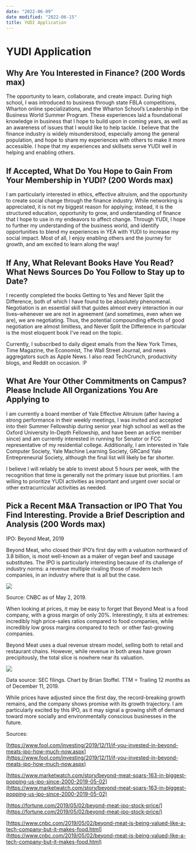 ```yaml
---
date: "2022-06-09"
date modified: "2022-06-15"
title: YUDI Application
---
```


# YUDI Application

## Why Are You Interested in Finance? (200 Words max)
The opportunity to learn, collaborate, and create impact. During high school, I was introduced to business through state FBLA competitions, Wharton online specializations, and the Wharton School’s Leadership in tbe Business World Summer Program. These experiences laid a foundational knowledge in business that I hope to build upon in coming years, as well as an awareness of issues that I would like to help tackle. I believe that the finance industry is widely misunderstood, especially among the general population, and hope to share my experiences with others to make it more accessible. I hope that my experiences and skillsets serve YUDI well in helping and enabling others.

## If Accepted, What Do You Hope to Gain From Your Membership in YUDI? (200 Words max)
I am particularly interested in ethics, effective altruism, and the opportunity to create social change through the finance industry. While networking is appreciated, it is not my biggest reason for applying; instead, it is the structured education, opportunity to grow, and understanding of finance that I hope to use in my endeavors to affect change. Through YUDI, I hope to further my understanding of the business world, and identify opportunities to blend my experiences in YEA with YUDI to increase my social impact. Most of all, I enjoy enabling others and the journey for growth, and am excited to learn along the way!

## If Any, What Relevant Books Have You Read? What News Sources Do You Follow to Stay up to Date?
I recently completed the books Getting to Yes and Never Split the Difference, both of which I have found to be absolutely phenomenal. Negotiation is an essential skill that guides almost every interaction in our lives–whenever we are not in agreement (and sometimes, even when we are), we are negotiating. Thus, the potential compounding effects of good negotiation are almost limitless, and Never Split the Difference in particular is the most eloquent book I've read on the topic.

Currently, I subscribed to daily digest emails from the New York Times, Time Magazine, the Economist, The Wall Street Journal, and news aggregators such as Apple News. I also read TechCrunch, productivity blogs, and Reddit on occasion. :P

## What Are Your Other Commitments on Campus? Please Include All Organizations You Are Applying to
I am currently a board member of Yale Effective Altruism (after having a strong performance in their weekly meetings, I was invited and accepted into their Summer Fellowship during senior year high school as well as the Oxford University In-Depth Fellowship, and have been an active member since) and am currently interested in running for Senator or FCC representative of my residential college. Additionally, I am interested in Yale Computer Society, Yale Machine Learning Society, GRCand Yale Entrepreneurial Society, although the final list will likely be far shorter.

I believe I will reliably be able to invest about 5 hours per week, with the recognition that time is generally not the primary issue but priorities. I am willing to prioritize YUDI activities as important and urgent over social or other extracurricular activities as needed.

## Pick a Recent M&A Transaction or IPO That You Find Interesting. Provide a Brief Description and Analysis (200 Words max)
IPO: Beyond Meat, 2019

Beyond Meat, who closed their IPO’s first day with a valuation northward of 3.8 billion, is most well-known as a maker of vegan beef and sausage substitutes. The IPO is particularly interesting because of its challenge of industry norms: a revenue multiple rivaling those of modern tech companies, in an industry where that is all but the case.

![](https://lh6.googleusercontent.com/c2wPw3FW1a5FXC-HXiXsgRDB-VMpM8AXMLYtnkj1vX-GY_KTEki13HhmUBEQjlKY9KqXIJyzq9dNUwxWO66Pc6YQc5eDGaoO_lzjxRZnbTyreW-BsDvbLq2_nmUBom9XdfelQqKA=s0)

Source: CNBC as of May 2, 2019.

When looking at prices, it may be easy to forget that Beyond Meat is a food company, with a gross margin of only 20%. Interestingly, it sits at extremes: incredibly high price-sales ratios compared to food companies, while incredibly low gross margins compared to tech  or other fast-growing companies.

Beyond Meat uses a dual revenue stream model, selling both to retail and restaurant chains. However, while revenue in both areas have grown precipitously, the total slice is nowhere near its valuation.

![](https://lh3.googleusercontent.com/h-GZqQCrsGeCSwmRRXrGFC1E9YJ6p6ZXw5ZipkPgQgiIUNiy2XYOu6dVT6Fvpb2VYDvIDEJ-1NeKpJGvbmTJjhYrkOE-xJPlIdg8RMQoFYAk-ibKCXlL7FF7u_kgjXxrIl0GJq9h=s0)

Data source: SEC filings. Chart by Brian Stoffel. TTM = Trailing 12 months as of December 11, 2019.

While prices have adjusted since the first day, the record-breaking growth remains, and the company shows promise with its growth trajectory. I am particularly excited by this IPO, as it may signal a growing shift of demand toward more socially and environmentally conscious businesses in the future.

Sources:

[https://www.fool.com/investing/2019/12/11/if-you-invested-in-beyond-meats-ipo-how-much-now.aspx](https://www.fool.com/investing/2019/12/11/if-you-invested-in-beyond-meats-ipo-how-much-now.aspx)

[https://www.marketwatch.com/story/beyond-meat-soars-163-in-biggest-popping-us-ipo-since-2000-2019-05-02](https://www.marketwatch.com/story/beyond-meat-soars-163-in-biggest-popping-us-ipo-since-2000-2019-05-02)

[https://fortune.com/2019/05/02/beyond-meat-ipo-stock-price/](https://fortune.com/2019/05/02/beyond-meat-ipo-stock-price/)

[https://www.cnbc.com/2019/05/02/beyond-meat-is-being-valued-like-a-tech-company-but-it-makes-food.html](https://www.cnbc.com/2019/05/02/beyond-meat-is-being-valued-like-a-tech-company-but-it-makes-food.html)
